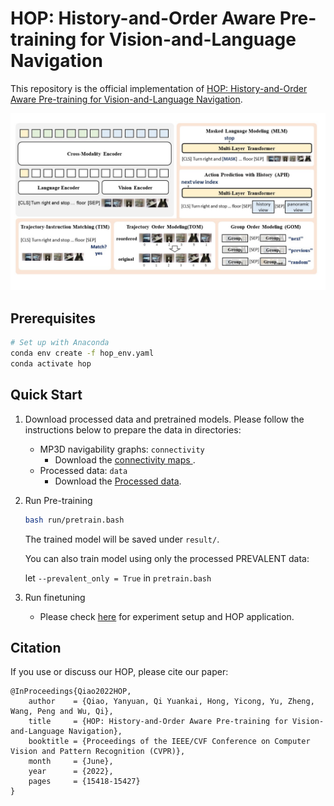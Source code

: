 # HOP: History-and-Order Aware Pre-training for Vision-and-Language Navigation

This repository is the official implementation of [HOP: History-and-Order Aware Pre-training for Vision-and-Language Navigation](https://arxiv.org/abs/2203.11591). 

![architecture](files/architecture.jpg)

## Prerequisites
```sh
# Set up with Anaconda
conda env create -f hop_env.yaml
conda activate hop
```
## Quick Start
1. Download processed data and pretrained models.
   Please follow the instructions below to prepare the data in directories:
   - MP3D navigability graphs: `connectivity`
     - Download the [connectivity maps ](https://github.com/peteanderson80/Matterport3DSimulator/tree/master/connectivity).
   - Processed data: `data`
     - Download the [Processed data](https://github.com/YanyuanQiao/HOP-VLN/tree/main/data).

2. Run Pre-training
   ```sh
   bash run/pretrain.bash
   ```
   The trained model will be saved under `result/`.
   
   You can also train model using only the processed PREVALENT data:
   
   let `--prevalent_only = True` in `pretrain.bash`
   
3. Run finetuning
   * Please check [here](https://github.com/YanyuanQiao/HOP-VLN-finetune) for experiment setup and HOP application.

## Citation
If you use or discuss our HOP, please cite our paper:
```
@InProceedings{Qiao2022HOP,
    author    = {Qiao, Yanyuan, Qi Yuankai, Hong, Yicong, Yu, Zheng, Wang, Peng and Wu, Qi},
    title     = {HOP: History-and-Order Aware Pre-training for Vision-and-Language Navigation},
    booktitle = {Proceedings of the IEEE/CVF Conference on Computer Vision and Pattern Recognition (CVPR)},
    month     = {June},
    year      = {2022},
    pages     = {15418-15427}
}
```
